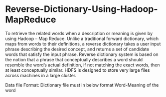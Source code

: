 # Reverse-Dictionary-Using-Hadoop-MapReduce
To retrieve the related words when a description or meaning is given by using Hadoop – Map Reduce.
Unlike a traditional forward dictionary, which maps from words to their definitions, a reverse dictionary takes a user input phrase describing the desired concept, and returns a set of candidate words that satisfy the input phrase.
Reverse dictionary system is based on the notion that a phrase that conceptually describes a word should resemble the word’s actual definition, if not matching the exact words, then at least conceptually similar.
HDFS is designed to store very large files across machines in a large cluster.

Data file Format:
  Dictionary file must in below format
      Word-Meaning of the word
